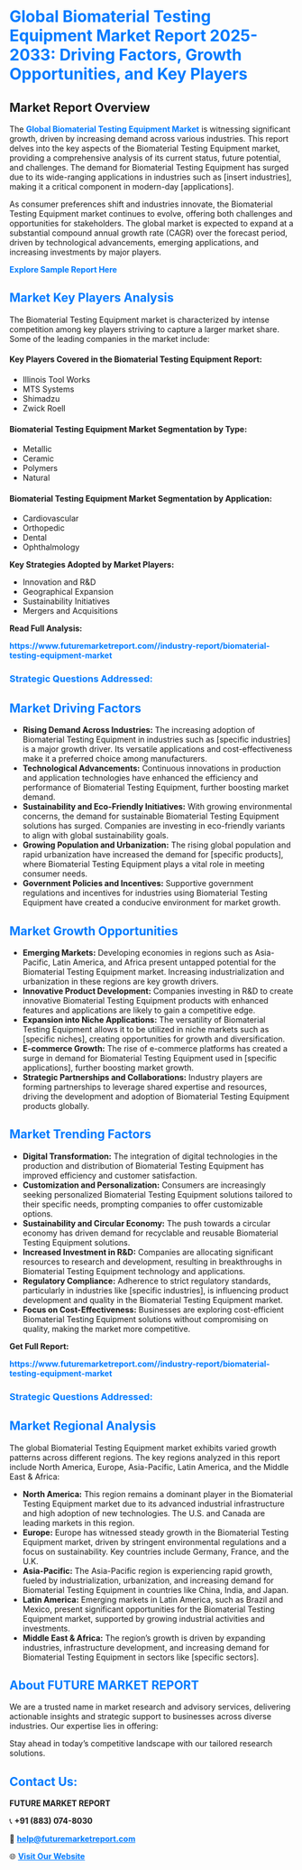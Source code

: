 <h1 style="color: #007BFF;">Global Biomaterial Testing Equipment Market Report 2025-2033: Driving Factors, Growth Opportunities, and Key Players</h1>

<section id="overview">
<h2>Market Report Overview</h2>
<p>The <a href="https://www.futuremarketreport.com//industry-report/biomaterial-testing-equipment-market" style="color: #007BFF; text-decoration: none;"><strong>Global Biomaterial Testing Equipment Market</strong></a> is witnessing significant growth, driven by increasing demand across various industries. This report delves into the key aspects of the Biomaterial Testing Equipment market, providing a comprehensive analysis of its current status, future potential, and challenges. The demand for Biomaterial Testing Equipment has surged due to its wide-ranging applications in industries such as [insert industries], making it a critical component in modern-day [applications].</p>
<p>As consumer preferences shift and industries innovate, the Biomaterial Testing Equipment market continues to evolve, offering both challenges and opportunities for stakeholders. The global market is expected to expand at a substantial compound annual growth rate (CAGR) over the forecast period, driven by technological advancements, emerging applications, and increasing investments by major players.</p>
</section>

<section id="overview">
<p><a href="https://www.futuremarketreport.com//request-sample/reportId=64000" style="color: #007BFF; text-decoration: none;"><strong>Explore Sample Report Here</strong></a></p>
</section>

<section id="key-players">
<h2 style="color: #007BFF;">Market Key Players Analysis</h2>
<p>The Biomaterial Testing Equipment market is characterized by intense competition among key players striving to capture a larger market share. Some of the leading companies in the market include:</p>
<h4>Key Players Covered in the Biomaterial Testing Equipment Report:</h4>
<ul><li>Illinois Tool Works</li><li>MTS Systems</li><li>Shimadzu</li><li>Zwick Roell</li></ul>
<h4>Biomaterial Testing Equipment Market Segmentation by Type:</h4>
<ul><li>Metallic</li><li>Ceramic</li><li>Polymers</li><li>Natural</li></ul>

<h4>Biomaterial Testing Equipment Market Segmentation by Application:</h4>
<ul><li>Cardiovascular</li><li>Orthopedic</li><li>Dental</li><li>Ophthalmology</li></ul>
<p><strong>Key Strategies Adopted by Market Players:</strong></p>
<ul>
<li>Innovation and R&D</li>
<li>Geographical Expansion</li>
<li>Sustainability Initiatives</li>
<li>Mergers and Acquisitions</li>
</ul>
</section>

<section>
<p><strong>Read Full Analysis: </strong></p><a href="https://www.futuremarketreport.com//industry-report/biomaterial-testing-equipment-market" style="color: #007BFF; text-decoration: none;"><strong>https://www.futuremarketreport.com//industry-report/biomaterial-testing-equipment-market</strong></a>
<h3 style="color: #007BFF;">Strategic Questions Addressed:</h3>
</section>

<section id="driving-factors">
<h2 style="color: #007BFF;">Market Driving Factors</h2>
<ul>
<li><strong>Rising Demand Across Industries:</strong> The increasing adoption of Biomaterial Testing Equipment in industries such as [specific industries] is a major growth driver. Its versatile applications and cost-effectiveness make it a preferred choice among manufacturers.</li>
<li><strong>Technological Advancements:</strong> Continuous innovations in production and application technologies have enhanced the efficiency and performance of Biomaterial Testing Equipment, further boosting market demand.</li>
<li><strong>Sustainability and Eco-Friendly Initiatives:</strong> With growing environmental concerns, the demand for sustainable Biomaterial Testing Equipment solutions has surged. Companies are investing in eco-friendly variants to align with global sustainability goals.</li>
<li><strong>Growing Population and Urbanization:</strong> The rising global population and rapid urbanization have increased the demand for [specific products], where Biomaterial Testing Equipment plays a vital role in meeting consumer needs.</li>
<li><strong>Government Policies and Incentives:</strong> Supportive government regulations and incentives for industries using Biomaterial Testing Equipment have created a conducive environment for market growth.</li>
</ul>
</section>

<section id="growth-opportunities">
<h2 style="color: #007BFF;">Market Growth Opportunities</h2>
<ul>
<li><strong>Emerging Markets:</strong> Developing economies in regions such as Asia-Pacific, Latin America, and Africa present untapped potential for the Biomaterial Testing Equipment market. Increasing industrialization and urbanization in these regions are key growth drivers.</li>
<li><strong>Innovative Product Development:</strong> Companies investing in R&D to create innovative Biomaterial Testing Equipment products with enhanced features and applications are likely to gain a competitive edge.</li>
<li><strong>Expansion into Niche Applications:</strong> The versatility of Biomaterial Testing Equipment allows it to be utilized in niche markets such as [specific niches], creating opportunities for growth and diversification.</li>
<li><strong>E-commerce Growth:</strong> The rise of e-commerce platforms has created a surge in demand for Biomaterial Testing Equipment used in [specific applications], further boosting market growth.</li>
<li><strong>Strategic Partnerships and Collaborations:</strong> Industry players are forming partnerships to leverage shared expertise and resources, driving the development and adoption of Biomaterial Testing Equipment products globally.</li>
</ul>
</section>

<section id="trending-factors">
<h2 style="color: #007BFF;">Market Trending Factors</h2>
<ul>
<li><strong>Digital Transformation:</strong> The integration of digital technologies in the production and distribution of Biomaterial Testing Equipment has improved efficiency and customer satisfaction.</li>
<li><strong>Customization and Personalization:</strong> Consumers are increasingly seeking personalized Biomaterial Testing Equipment solutions tailored to their specific needs, prompting companies to offer customizable options.</li>
<li><strong>Sustainability and Circular Economy:</strong> The push towards a circular economy has driven demand for recyclable and reusable Biomaterial Testing Equipment solutions.</li>
<li><strong>Increased Investment in R&D:</strong> Companies are allocating significant resources to research and development, resulting in breakthroughs in Biomaterial Testing Equipment technology and applications.</li>
<li><strong>Regulatory Compliance:</strong> Adherence to strict regulatory standards, particularly in industries like [specific industries], is influencing product development and quality in the Biomaterial Testing Equipment market.</li>
<li><strong>Focus on Cost-Effectiveness:</strong> Businesses are exploring cost-efficient Biomaterial Testing Equipment solutions without compromising on quality, making the market more competitive.</li>
</ul>
</section>

<section>
<p><strong>Get Full Report: </strong></p><a href="https://www.futuremarketreport.com//industry-report/biomaterial-testing-equipment-market" style="color: #007BFF; text-decoration: none;"><strong>https://www.futuremarketreport.com//industry-report/biomaterial-testing-equipment-market</strong></a>
<h3 style="color: #007BFF;">Strategic Questions Addressed:</h3>
</section>


<section id="regional-analysis">
<h2 style="color: #007BFF;">Market Regional Analysis</h2>
<p>The global Biomaterial Testing Equipment market exhibits varied growth patterns across different regions. The key regions analyzed in this report include North America, Europe, Asia-Pacific, Latin America, and the Middle East & Africa:</p>
<ul>
<li><strong>North America:</strong> This region remains a dominant player in the Biomaterial Testing Equipment market due to its advanced industrial infrastructure and high adoption of new technologies. The U.S. and Canada are leading markets in this region.</li>
<li><strong>Europe:</strong> Europe has witnessed steady growth in the Biomaterial Testing Equipment market, driven by stringent environmental regulations and a focus on sustainability. Key countries include Germany, France, and the U.K.</li>
<li><strong>Asia-Pacific:</strong> The Asia-Pacific region is experiencing rapid growth, fueled by industrialization, urbanization, and increasing demand for Biomaterial Testing Equipment in countries like China, India, and Japan.</li>
<li><strong>Latin America:</strong> Emerging markets in Latin America, such as Brazil and Mexico, present significant opportunities for the Biomaterial Testing Equipment market, supported by growing industrial activities and investments.</li>
<li><strong>Middle East & Africa:</strong> The region’s growth is driven by expanding industries, infrastructure development, and increasing demand for Biomaterial Testing Equipment in sectors like [specific sectors].</li>
</ul>
</section>

<footer>
<h2 style="color: #007BFF;">About FUTURE MARKET REPORT</h2>
<p>We are a trusted name in market research and advisory services, delivering actionable insights and strategic support to businesses across diverse industries. Our expertise lies in offering:</p>

<p>Stay ahead in today’s competitive landscape with our tailored research solutions.</p>

<h2 style="color: #007BFF;">Contact Us:</h2>
<p><strong>FUTURE MARKET REPORT</strong></p>
<p>📞 <strong>+91 (883) 074-8030</strong></p>
<p>📧 <strong><a href="mailto:help@futuremarketreport.com" style="color: #007BFF;">help@futuremarketreport.com</a></strong></p>
<p>🌐 <strong><a href="https://www.futuremarketreport.com/" style="color: #007BFF;">Visit Our Website</a></strong></p>
</footer>